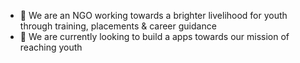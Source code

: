 - 👋 We are an NGO working towards a brighter livelihood for youth through training, placements & career guidance
- 👀 We are currently looking to build a apps towards our mission of reaching youth 


<!---
BrightFuture2024/BrightFuture2024 is a ✨ special ✨ repository because its `README.md` (this file) appears on your GitHub profile.
You can click the Preview link to take a look at your changes.
--->

